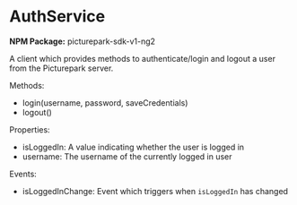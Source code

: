 # AuthService

**NPM Package:** picturepark-sdk-v1-ng2

A client which provides methods to authenticate/login and logout a user from the Picturepark server.

Methods:

- login(username, password, saveCredentials)
- logout()

Properties:

- isLoggedIn: A value indicating whether the user is logged in
- username: The username of the currently logged in user

Events:

- isLoggedInChange: Event which triggers when `isLoggedIn` has changed